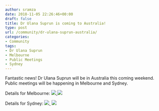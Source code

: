 ```yaml
---
author: sramza
date: 2018-11-05 22:26:46+00:00
draft: false
title: Dr Ulana Suprun is coming to Australia!
type: post
url: /community/dr-ulana-suprun-australia/
categories:
- Community
tags:
- Dr Ulana Suprun
- Melbourne
- Public Meetings
- Sydney
---
```


Fantastic news! Dr Ulana Suprun will be in Australia this coming weekend. Public meetings will be happening in Melbourne and Sydney.

Details for Melbourne:
[![](http://www.ozeukes.com/wp-content/uploads/2018/11/MEL-SUP-ENG-212x300.jpg)
](http://www.ozeukes.com/wp-content/uploads/2018/11/MEL-SUP-ENG.jpg)[![](http://www.ozeukes.com/wp-content/uploads/2018/11/Ulana_Ukr_Melb-212x300.jpg)
](http://www.ozeukes.com/wp-content/uploads/2018/11/Ulana_Ukr_Melb.jpg)

Details for Sydney:
[![](http://www.ozeukes.com/wp-content/uploads/2018/11/Community-meeting-212x300.jpg)
](http://www.ozeukes.com/wp-content/uploads/2018/11/Community-meeting.jpg) [![](http://www.ozeukes.com/wp-content/uploads/2018/11/ENG-SYD-212x300.jpg)
](http://www.ozeukes.com/wp-content/uploads/2018/11/ENG-SYD.jpg)
